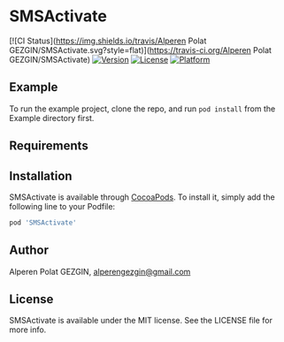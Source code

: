 # SMSActivate

[![CI Status](https://img.shields.io/travis/Alperen Polat GEZGIN/SMSActivate.svg?style=flat)](https://travis-ci.org/Alperen Polat GEZGIN/SMSActivate)
[![Version](https://img.shields.io/cocoapods/v/SMSActivate.svg?style=flat)](https://cocoapods.org/pods/SMSActivate)
[![License](https://img.shields.io/cocoapods/l/SMSActivate.svg?style=flat)](https://cocoapods.org/pods/SMSActivate)
[![Platform](https://img.shields.io/cocoapods/p/SMSActivate.svg?style=flat)](https://cocoapods.org/pods/SMSActivate)

## Example

To run the example project, clone the repo, and run `pod install` from the Example directory first.

## Requirements

## Installation

SMSActivate is available through [CocoaPods](https://cocoapods.org). To install
it, simply add the following line to your Podfile:

```ruby
pod 'SMSActivate'
```

## Author

Alperen Polat GEZGIN, alperengezgin@gmail.com

## License

SMSActivate is available under the MIT license. See the LICENSE file for more info.
